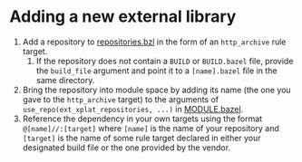 # Adding a new external library

1. Add a repository to [repositories.bzl](./repositories.bzl) in the form of an `http_archive` rule target.
   1. If the repository does not contain a `BUILD` or `BUILD.bazel` file, provide the `build_file` argument and point it to a `[name].bazel` file in the same directory.
2. Bring the repository into module space by adding its name (the one you gave to the `http_archive` target) to the arguments of `use_repo(ext_xplat_repositories, ...)` in [MODULE.bazel](/MODULE.bazel).
3. Reference the dependency in your own targets using the format `@[name]//:[target]` where `[name]` is the name of your repository and `[target]` is the name of some rule target declared in either your designated build file or the one provided by the vendor.
